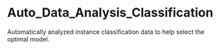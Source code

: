 # Auto_Data_Analysis_Classification
Automatically analyzed instance classification data to help select the optimal model.
